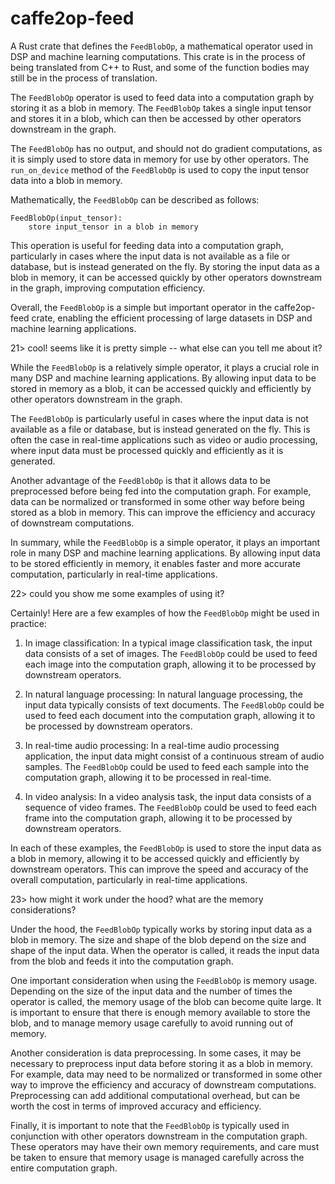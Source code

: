 # caffe2op-feed

A Rust crate that defines the `FeedBlobOp`,
a mathematical operator used in DSP and machine
learning computations. This crate is in the
process of being translated from C++ to Rust, and
some of the function bodies may still be in the
process of translation.

The `FeedBlobOp` operator is used to feed data
into a computation graph by storing it as a blob
in memory. The `FeedBlobOp` takes a single input
tensor and stores it in a blob, which can then be
accessed by other operators downstream in the
graph.

The `FeedBlobOp` has no output, and should not do
gradient computations, as it is simply used to
store data in memory for use by other
operators. The `run_on_device` method of the
`FeedBlobOp` is used to copy the input tensor data
into a blob in memory.

Mathematically, the `FeedBlobOp` can be described
as follows:

```
FeedBlobOp(input_tensor):
    store input_tensor in a blob in memory
```

This operation is useful for feeding data into
a computation graph, particularly in cases where
the input data is not available as a file or
database, but is instead generated on the fly. By
storing the input data as a blob in memory, it can
be accessed quickly by other operators downstream
in the graph, improving computation efficiency.

Overall, the `FeedBlobOp` is a simple but
important operator in the caffe2op-feed crate,
enabling the efficient processing of large
datasets in DSP and machine learning applications.

21> cool! seems like it is pretty simple -- what
else can you tell me about it?

While the `FeedBlobOp` is a relatively simple
operator, it plays a crucial role in many DSP and
machine learning applications. By allowing input
data to be stored in memory as a blob, it can be
accessed quickly and efficiently by other
operators downstream in the graph.

The `FeedBlobOp` is particularly useful in cases
where the input data is not available as a file or
database, but is instead generated on the
fly. This is often the case in real-time
applications such as video or audio processing,
where input data must be processed quickly and
efficiently as it is generated.

Another advantage of the `FeedBlobOp` is that it
allows data to be preprocessed before being fed
into the computation graph. For example, data can
be normalized or transformed in some other way
before being stored as a blob in memory. This can
improve the efficiency and accuracy of downstream
computations.

In summary, while the `FeedBlobOp` is a simple
operator, it plays an important role in many DSP
and machine learning applications. By allowing
input data to be stored efficiently in memory, it
enables faster and more accurate computation,
particularly in real-time applications.

22> could you show me some examples of using it?

Certainly! Here are a few examples of how the
`FeedBlobOp` might be used in practice:

1. In image classification: In a typical image
   classification task, the input data consists of
   a set of images. The `FeedBlobOp` could be used
   to feed each image into the computation graph,
   allowing it to be processed by downstream
   operators.

2. In natural language processing: In natural
   language processing, the input data typically
   consists of text documents. The `FeedBlobOp`
   could be used to feed each document into the
   computation graph, allowing it to be processed
   by downstream operators.

3. In real-time audio processing: In a real-time
   audio processing application, the input data
   might consist of a continuous stream of audio
   samples. The `FeedBlobOp` could be used to feed
   each sample into the computation graph,
   allowing it to be processed in real-time.

4. In video analysis: In a video analysis task,
   the input data consists of a sequence of video
   frames. The `FeedBlobOp` could be used to feed
   each frame into the computation graph, allowing
   it to be processed by downstream operators.

In each of these examples, the `FeedBlobOp` is
used to store the input data as a blob in memory,
allowing it to be accessed quickly and efficiently
by downstream operators. This can improve the
speed and accuracy of the overall computation,
particularly in real-time applications.

23> how might it work under the hood? what are the
memory considerations?

Under the hood, the `FeedBlobOp` typically works
by storing input data as a blob in memory. The
size and shape of the blob depend on the size and
shape of the input data. When the operator is
called, it reads the input data from the blob and
feeds it into the computation graph.

One important consideration when using the
`FeedBlobOp` is memory usage. Depending on the
size of the input data and the number of times the
operator is called, the memory usage of the blob
can become quite large. It is important to ensure
that there is enough memory available to store the
blob, and to manage memory usage carefully to
avoid running out of memory.

Another consideration is data preprocessing. In
some cases, it may be necessary to preprocess
input data before storing it as a blob in
memory. For example, data may need to be
normalized or transformed in some other way to
improve the efficiency and accuracy of downstream
computations. Preprocessing can add additional
computational overhead, but can be worth the cost
in terms of improved accuracy and efficiency.

Finally, it is important to note that the
`FeedBlobOp` is typically used in conjunction with
other operators downstream in the computation
graph. These operators may have their own memory
requirements, and care must be taken to ensure
that memory usage is managed carefully across the
entire computation graph.
